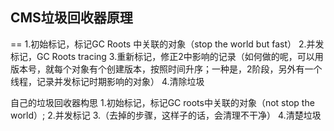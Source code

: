 ## CMS垃圾回收器原理
==
1.初始标记，标记GC Roots 中关联的对象（stop the world but fast）
2.并发标记，GC Roots tracing
3.重新标记，修正2中影响的记录（如何做的呢，可以用版本号，就每个对象有个创建版本，按照时间升序；一种是，2阶段，另外有一个线程，记录并发标记时期影响的对象）
4.清除垃圾

自己的垃圾回收器构思
1.初始标记，标记GC roots中关联的对象（not stop the world）;
2.并发标记
3.（去掉的步骤，这样子的话，会清理不干净）
4.清楚垃圾
